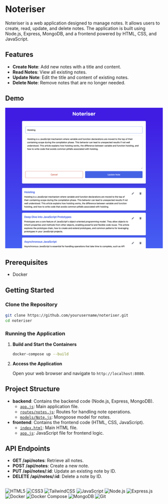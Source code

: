 # Noteriser

Noteriser is a web application designed to manage notes. It allows users to create, read, update, and delete notes. The application is built using Node.js, Express, MongoDB, and a frontend powered by HTML, CSS, and JavaScript.

## Features

- **Create Note**: Add new notes with a title and content.
- **Read Notes**: View all existing notes.
- **Update Note**: Edit the title and content of existing notes.
- **Delete Note**: Remove notes that are no longer needed.

## Demo

![Noteriser App Demo](screenshot.png)

## Prerequisites

- Docker

## Getting Started

### Clone the Repository

```sh
git clone https://github.com/yourusername/noteriser.git
cd noteriser
```

### Running the Application

1. **Build and Start the Containers**

   ```sh
   docker-compose up --build
   ```

2. **Access the Application**

   Open your web browser and navigate to `http://localhost:8080`.

## Project Structure

- **backend**: Contains the backend code (Node.js, Express, MongoDB).
  - [`app.js`](command:_github.copilot.openRelativePath?%5B%7B%22scheme%22%3A%22file%22%2C%22authority%22%3A%22%22%2C%22path%22%3A%22%2FUsers%2Fmuji%2Frepos%2Fnoteriser%2Fbackend%2Fapp.js%22%2C%22query%22%3A%22%22%2C%22fragment%22%3A%22%22%7D%5D "/Users/muji/repos/noteriser/backend/app.js"): Main application file.
  - [`routes/notes.js`](command:_github.copilot.openRelativePath?%5B%7B%22scheme%22%3A%22file%22%2C%22authority%22%3A%22%22%2C%22path%22%3A%22%2FUsers%2Fmuji%2Frepos%2Fnoteriser%2Fbackend%2Froutes%2Fnotes.js%22%2C%22query%22%3A%22%22%2C%22fragment%22%3A%22%22%7D%5D "/Users/muji/repos/noteriser/backend/routes/notes.js"): Routes for handling note operations.
  - [`models/Note.js`](command:_github.copilot.openSymbolFromReferences?%5B%22models%2FNote.js%22%2C%5B%7B%22uri%22%3A%7B%22%24mid%22%3A1%2C%22fsPath%22%3A%22%2FUsers%2Fmuji%2Frepos%2Fnoteriser%2Fbackend%2Froutes%2Fnotes.js%22%2C%22external%22%3A%22file%3A%2F%2F%2FUsers%2Fmuji%2Frepos%2Fnoteriser%2Fbackend%2Froutes%2Fnotes.js%22%2C%22path%22%3A%22%2FUsers%2Fmuji%2Frepos%2Fnoteriser%2Fbackend%2Froutes%2Fnotes.js%22%2C%22scheme%22%3A%22file%22%7D%2C%22pos%22%3A%7B%22line%22%3A2%2C%22character%22%3A25%7D%7D%2C%7B%22uri%22%3A%7B%22%24mid%22%3A1%2C%22fsPath%22%3A%22%2FUsers%2Fmuji%2Frepos%2Fnoteriser%2Fbackend%2Froutes%2Fnotes.js%22%2C%22external%22%3A%22file%3A%2F%2F%2FUsers%2Fmuji%2Frepos%2Fnoteriser%2Fbackend%2Froutes%2Fnotes.js%22%2C%22path%22%3A%22%2FUsers%2Fmuji%2Frepos%2Fnoteriser%2Fbackend%2Froutes%2Fnotes.js%22%2C%22scheme%22%3A%22file%22%7D%2C%22pos%22%3A%7B%22line%22%3A2%2C%22character%22%3A25%7D%7D%5D%5D "Go to definition"): Mongoose model for notes.
- **frontend**: Contains the frontend code (HTML, CSS, JavaScript).
  - [`index.html`](command:_github.copilot.openRelativePath?%5B%7B%22scheme%22%3A%22file%22%2C%22authority%22%3A%22%22%2C%22path%22%3A%22%2FUsers%2Fmuji%2Frepos%2Fnoteriser%2Ffrontend%2Findex.html%22%2C%22query%22%3A%22%22%2C%22fragment%22%3A%22%22%7D%5D "/Users/muji/repos/noteriser/frontend/index.html"): Main HTML file.
  - [`app.js`](command:_github.copilot.openRelativePath?%5B%7B%22scheme%22%3A%22file%22%2C%22authority%22%3A%22%22%2C%22path%22%3A%22%2FUsers%2Fmuji%2Frepos%2Fnoteriser%2Fbackend%2Fapp.js%22%2C%22query%22%3A%22%22%2C%22fragment%22%3A%22%22%7D%5D "/Users/muji/repos/noteriser/backend/app.js"): JavaScript file for frontend logic.

## API Endpoints

- **GET /api/notes**: Retrieve all notes.
- **POST /api/notes**: Create a new note.
- **PUT /api/notes/:id**: Update an existing note by ID.
- **DELETE /api/notes/:id**: Delete a note by ID.

## 

<p align="left">
  <img src="https://img.shields.io/badge/-HTML5-E34F26?style=flat-square&logo=html5&logoColor=white" alt="HTML5" />
  <img src="https://img.shields.io/badge/-CSS3-1572B6?style=flat-square&logo=css3" alt="CSS3" />
  <img src="https://img.shields.io/badge/-TailwindCSS-38B2AC?style=flat-square&logo=tailwind-css&logoColor=white" alt="TailwindCSS" />
  <img src="https://img.shields.io/badge/-JavaScript-F7DF1E?style=flat-square&logo=javascript&logoColor=black" alt="JavaScript" />
  <img src="https://img.shields.io/badge/-Node.js-339933?style=flat-square&logo=node.js&logoColor=white" alt="Node.js" />
  <img src="https://img.shields.io/badge/-Express.js-339933?style=flat-square&logo=node.js&logoColor=white" alt="Express.js" />
  <img src="https://img.shields.io/badge/-Docker-2496ED?style=flat-square&logo=docker&logoColor=white" alt="Docker" />
  <img src="https://img.shields.io/badge/-Docker Compose-2496ED?style=flat-square&logo=docker&logoColor=white" alt="Docker Compose" />
  <img src="https://img.shields.io/badge/-MongoDB-47A248?style=flat-square&logo=mongodb&logoColor=white" alt="MongoDB" />
  <img src="https://img.shields.io/badge/-Git-F05032?style=flat-square&logo=git&logoColor=white" alt="Git" />
</p>